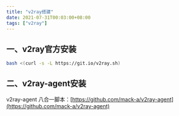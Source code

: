 ```yaml
---
title: "v2ray搭建"
date: 2021-07-31T00:03:00+08:00
tags: ["v2ray"]
---
```


## 一、v2ray官方安装

```bash
bash <(curl -s -L https://git.io/v2ray.sh)
```

## 二、v2ray-agent安装

v2ray-agent 八合一脚本：[https://github.com/mack-a/v2ray-agent](https://github.com/mack-a/v2ray-agent)
